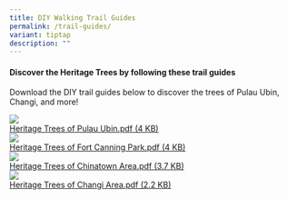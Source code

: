 ```yaml
---
title: DIY Walking Trail Guides
permalink: /trail-guides/
variant: tiptap
description: ""
---
```

<h4><strong>Discover the Heritage Trees by following these trail guides</strong></h4>
<p>Download the DIY trail guides below to discover the trees of Pulau Ubin,
Changi, and more!</p>

<div class="isomer-card-grid">
<a href="/files/Explore Page/NPARKS_DIY_Trail_Ubin_FA.pdf" class="isomer-card">
<div class="isomer-card-image">
<div class="isomer-image-wrapper"><img src="/images/.jpg"></div></div>
<div class="isomer-card-body"><div class="isomer-card-description">Heritage Trees of Pulau Ubin.pdf (4 KB)</div></div></a>

<a href="/files/Explore Page/NPARKS_DIY_Trail_Fort_Canning_FA.pdf" class="isomer-card">
<div class="isomer-card-image">
<div class="isomer-image-wrapper"><img src="/images/.jpg"></div></div>
<div class="isomer-card-body"><div class="isomer-card-description">Heritage Trees of Fort Canning Park.pdf (4 KB)</div></div></a>
	
<a href="/files/Explore Page/NPARKS_DIY_Trail_Chinatown_FA.pdf" class="isomer-card">
<div class="isomer-card-image">
<div class="isomer-image-wrapper"><img src="/images/.jpg"></div></div>
<div class="isomer-card-body"><div class="isomer-card-description">Heritage Trees of Chinatown Area.pdf (3.7 KB)</div></div></a>
	
<a href="/files/Explore Page/NPARKS_DIY_Trail_Changi_FA.pdf" class="isomer-card">
<div class="isomer-card-image">
<div class="isomer-image-wrapper"><img src="/images/.jpg"></div></div>
<div class="isomer-card-body"><div class="isomer-card-description">Heritage Trees of Changi Area.pdf (2.2 KB)</div></div></a>
</div>